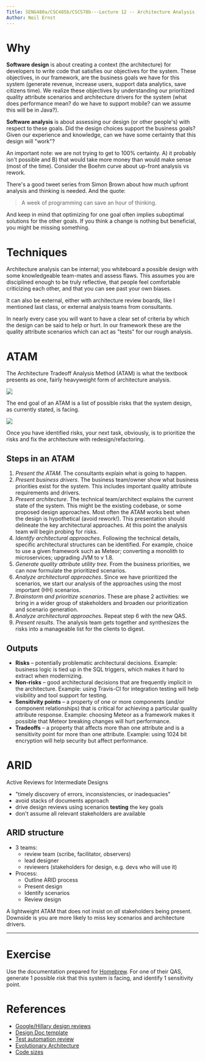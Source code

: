 ```yaml
---
Title: SENG480a/CSC485b/CSC578b---Lecture 12 -- Architecture Analysis
Author: Neil Ernst
---
```


# Why

**Software design** is about creating a context (the architecture) for developers to write code that satisfies our objectives for the system. These objectives, in our framework, are the business goals we have for this system (generate revenue, increase users, support data analytics, save citizens time). We realize these objectives by understanding our prioritized quality attribute scenarios and architecture drivers for the system (what does performance mean? do we have to support mobile? can we assume this will be in Java?). 

**Software analysis** is about assessing our design (or other people's) with respect to these goals. Did the design choices support the business goals? Given our experience and knowledge, can we have some certainty that this design will "work"?

An important note: we are not trying to get to 100% certainty. A) it probably isn't possible and B) that would take more money than would make sense (most of the time). Consider the Boehm curve about up-front analysis vs rework.

There's a good tweet series from Simon Brown about how much upfront analysis and thinking is needed. And the quote:
> A week of programming can save an hour of thinking.

And keep in mind that optimizing for one goal often implies suboptimal solutions for the other goals. If you think a change is nothing but beneficial, you might be missing something.

# Techniques
Architecture analysis can be internal; you whiteboard a possible design with some knowledgeable team-mates and assess flaws. This assumes you are disciplined enough to be truly reflective, that people feel comfortable criticizing each other, and that you can see past your own biases.

It can also be external, either with architecture review boards, like I mentioned last class, or external analysis teams from consultants. 

In nearly every case you will want to have a clear set of criteria by which the design can be said to help or hurt. In our framework these are the quality attribute scenarios which can act as "tests" for our rough analysis.

# ATAM
The Architecture Tradeoff Analysis Method (ATAM) is what the textbook presents as one, fairly heavyweight form of architecture analysis. 

![](img/analysis-steps.png)

The end goal of an ATAM is a list of possible risks that the system design, as currently stated, is facing. 

![](img/atam-workflow.png)

Once you have identified risks, your next task, obviously, is to prioritize the risks and fix the architecture with redesign/refactoring.

## Steps in an ATAM
1.  *Present the ATAM*. The consultants explain what is going to happen.
2.  *Present business drivers*. The business team/owner show what business priorities exist for the system. This includes important quality attribute requirements and drivers.
3.  *Present architecture*. The technical team/architect explains the current state of the system. This might be the existing codebase, or some proposed design approaches. Most often the ATAM works best when the design is hypothetical (avoid rework!). This presentation should delineate the key architectural approaches. At this point the analysis team will begin probing for risks. 
4.  *Identify architectural approaches*. Following the technical details, specific architectural structures can be identified. For example, choice to use a given framework such as Meteor; converting a monolith to microservices; upgrading JVM to v 1.8.
5.  *Generate quality attribute utility tree.* From the business priorities, we can now formulate the prioritized scenarios. 
6.  *Analyze architectural approaches*. Since we have prioritized the scenarios, we start our analysis of the approaches using the most important (HH) scenarios. 
7.  *Brainstorm and prioritize scenarios*. These are phase 2 activities: we bring in a wider group of stakeholders and broaden our prioritization and scenario generation.
8.  *Analyze architectural approache*s. Repeat step 6 with the new QAS.
9.  *Present results*. The analysis team gets together and synthesizes the risks into a manageable list for the clients to digest.

## Outputs

- **Risks** – potentially problematic architectural decisions. Example: business logic is tied up in the SQL triggers, which makes it hard to extract when modernizing.
- **Non-risks** – good architectural decisions that are frequently implicit in the architecture. Example: using Travis-CI for integration testing will help visibility and tool support for testing.
- **Sensitivity points** – a property of one or more components (and/or component relationships) that is critical for achieving a particular quality attribute response. Example: choosing Meteor as a framework makes it possible that Meteor breaking changes will hurt performance.
- **Tradeoffs** – a property that affects more than one attribute and is a sensitivity point for more than one attribute. Example: using 1024 bit encryption will help security but affect performance.

# ARID
Active Reviews for Intermediate Designs

* "timely discovery of errors, inconsistencies, or inadequacies"
* avoid stacks of documents approach 
* drive design reviews using scenarios **testing** the key goals
* don't assume all relevant stakeholders are available

## ARID structure
* 3 teams: 
	* review team (scribe, facilitator, observers)
	* lead designer
	* reviewers (stakeholders for design, e.g. devs who will use it)
* Process:
	* Outline ARID process 
	* Present design
	* Identify scenarios
	* Review design

A lightweight ATAM that does not insist on *all* stakeholders being present. Downside is you are more likely to miss key scenarios and architecture drivers.

---
# Exercise

Use the documentation prepared for [Homebrew](https://app.gitbook.com/@uvicdsa/s/uvicdsa18/chapter-6).  For one of their QAS, generate 1 possible *risk* that this system is facing, and identify 1 sensitivity point.


# References
- [Google/Hillary design reviews](https://medium.com/git-out-the-vote/strengthening-products-and-teams-with-technical-design-reviews-ae6a1bec5216)
- [Design Doc template](https://docs.google.com/document/d/1uMHzRsEDZb_p9xfFGerCVhr-0mAi-d-OFY4jJi0dYk4/edit)
- [Test automation review](https://msdn.microsoft.com/en-us/library/ff521647.aspx)
- [Evolutionary Architecture](https://www.oreilly.com/ideas/neal-ford-on-evolutionary-architecture)
- [Code sizes](https://informationisbeautiful.net/visualizations/million-lines-of-code/)
